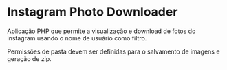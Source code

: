 Instagram Photo Downloader
==========================

Aplicação PHP que permite a visualização e download de fotos do instagram usando o nome de usuário como filtro.

Permissões de pasta devem ser definidas para o salvamento de imagens e geração de zip.